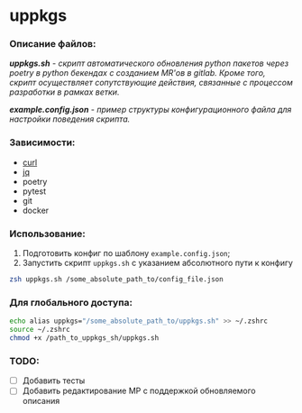 # uppkgs

### Описание файлов:

_**uppkgs.sh** - скрипт автоматического обновления python пакетов через poetry
в python бекендах с созданием MR'ов в gitlab. Кроме того, скрипт осуществляет 
сопутствующие действия, связанные с процессом разработки в рамках ветки._

_**example.config.json** - пример структуры конфигурационного файла для 
настройки поведения скрипта._

### Зависимости:
* [curl](https://curl.se/)
* [jq](https://stedolan.github.io/jq/)
* poetry
* pytest
* git
* docker

### Использование:
1. Подготовить конфиг по шаблону `example.config.json`;
1. Запустить скрипт `uppkgs.sh` с указанием абсолютного пути к конфигу
```zsh
zsh uppkgs.sh /some_absolute_path_to/config_file.json
```
### Для глобального доступа:
```zsh
echo alias uppkgs="/some_absolute_path_to/uppkgs.sh" >> ~/.zshrc
source ~/.zshrc
chmod +x /path_to_uppkgs_sh/uppkgs.sh
```
### TODO:
- [ ] Добавить тесты
- [ ] Добавить редактирование МР с поддержкой обновляемого описания

